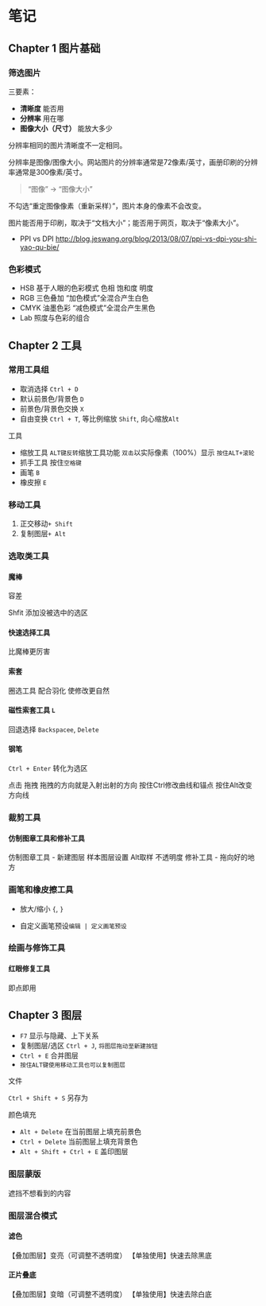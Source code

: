 # 笔记

## Chapter 1 图片基础

### 筛选图片

三要素：

- **清晰度** 能否用
- **分辨率** 用在哪
- **图像大小（尺寸）** 能放大多少

分辨率相同的图片清晰度不一定相同。

分辨率是图像/图像大小。网站图片的分辨率通常是72像素/英寸，画册印刷的分辨率通常是300像素/英寸。

> “图像” -> “图像大小”

不勾选“重定图像像素（重新采样）”，图片本身的像素不会改变。

图片能否用于印刷，取决于“文档大小”；能否用于网页，取决于“像素大小”。

- PPI vs DPI <http://blog.jeswang.org/blog/2013/08/07/ppi-vs-dpi-you-shi-yao-qu-bie/>

### 色彩模式

- HSB 基于人眼的色彩模式 色相 饱和度 明度
- RGB 三色叠加 “加色模式”全混合产生白色
- CMYK 油墨色彩 “减色模式”全混合产生黑色
- Lab 照度与色彩的组合

## Chapter 2 工具

### 常用工具组

- 取消选择 `Ctrl + D`
- 默认前景色/背景色 `D`
- 前景色/背景色交换 `X`
- 自由变换 `Ctrl + T`, 等比例缩放 `Shift`, 向心缩放`Alt`

工具

- 缩放工具 `ALT键反转`缩放工具功能 `双击`以实际像素（100%）显示 `按住ALT+滚轮`
- 抓手工具 按住`空格键`
- 画笔 `B`
- 橡皮擦 `E`

### 移动工具

1. 正交移动`+ Shift`
2. 复制图层`+ Alt`

### 选取类工具

#### 魔棒

容差

Shfit 添加没被选中的选区

#### 快速选择工具

比魔棒更厉害

#### 索套

圈选工具 配合羽化 使修改更自然

#### 磁性索套工具 `L`

回退选择 `Backspacee`, `Delete`

#### 钢笔

`Ctrl + Enter` 转化为选区

点击 拖拽 拖拽的方向就是入射出射的方向 按住Ctrl修改曲线和锚点 按住Alt改变方向线

### 裁剪工具

#### 仿制图章工具和修补工具

仿制图章工具 - 新建图层 样本图层设置 Alt取样 不透明度
修补工具 - 拖向好的地方

### 画笔和橡皮擦工具

- 放大/缩小 `{`, `}`

- 自定义画笔预设`编辑 | 定义画笔预设`

### 绘画与修饰工具

#### 红眼修复工具

即点即用

## Chapter 3 图层

- `F7` 显示与隐藏、上下关系
- 复制图层/选区 `Ctrl + J`, `将图层拖动至新建按钮`
- `Ctrl + E` 合并图层
- `按住ALT键使用移动工具也可以复制图层`

文件

`Ctrl + Shift + S` 另存为

颜色填充

- `Alt + Delete` 在当前图层上填充前景色
- `Ctrl + Delete` 当前图层上填充背景色
- `Alt + Shift + Ctrl + E` 盖印图层

### 图层蒙版

遮挡不想看到的内容

### 图层混合模式

#### 滤色

【叠加图层】变亮（可调整不透明度）
【单独使用】快速去除黑底

#### 正片叠底

【叠加图层】变暗（可调整不透明度）
【单独使用】快速去除白底
